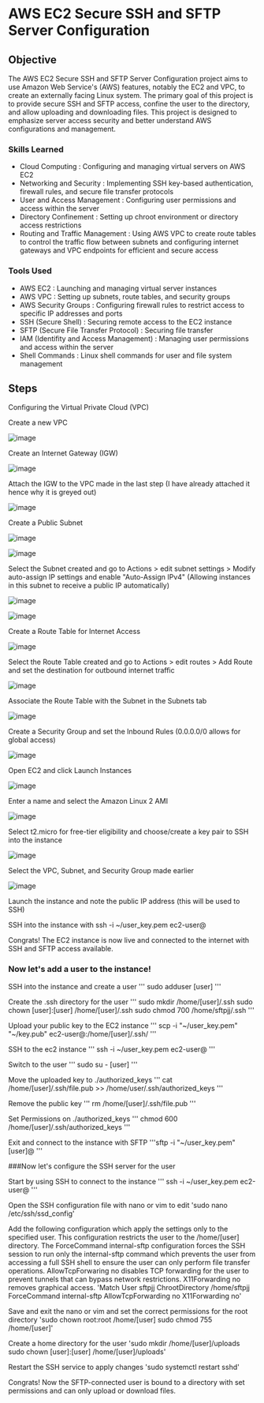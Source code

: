 # AWS EC2 Secure SSH and SFTP Server Configuration

## Objective

The AWS EC2 Secure SSH and SFTP Server Configuration project aims to use Amazon Web Service's (AWS) features, notably the EC2 and VPC, to create an externally facing Linux system. The primary goal of this project is to provide secure SSH and SFTP access, confine the user to the directory, and allow uploading and downloading files. This project is designed to emphasize server access security and better understand AWS configurations and management.

### Skills Learned
- Cloud Computing : Configuring and managing virtual servers on AWS EC2
- Networking and Security : Implementing SSH key-based authentication, firewall rules, and secure file transfer protocols
- User and Access Management : Configuring user permissions and access within the server
- Directory Confinement : Setting up chroot environment or directory access restrictions
- Routing and Traffic Management : Using AWS VPC to create route tables to control the traffic flow between subnets and configuring internet gateways and VPC endpoints for efficient and secure access

### Tools Used

- AWS EC2 : Launching and managing virtual server instances
- AWS VPC : Setting up subnets, route tables, and security groups
- AWS Security Groups : Configuring firewall rules to restrict access to specific IP addresses and ports
- SSH (Secure Shell) : Securing remote access to the EC2 instance
- SFTP (Secure File Transfer Protocol) : Securing file transfer
- IAM (Identifity and Access Management) : Managing user permissions and access within the server
- Shell Commands : Linux shell commands for user and file system management

## Steps
Configuring the Virtual Private Cloud (VPC)

Create a new VPC

![image](https://github.com/user-attachments/assets/7acd0ecc-3a38-4c6c-b4da-ce8d9beb0b33)

Create an Internet Gateway (IGW)

![image](https://github.com/user-attachments/assets/f1097873-396b-4f33-b8a3-936aa3fc5645)

Attach the IGW to the VPC made in the last step (I have already attached it hence why it is greyed out)

![image](https://github.com/user-attachments/assets/a30195dd-8694-42cf-a9af-8cf6899ca1d2)

Create a Public Subnet

![image](https://github.com/user-attachments/assets/c43c9bd6-d0cb-4580-919b-92575f217e09)

![image](https://github.com/user-attachments/assets/ead252d8-71ab-4fc0-a365-f77061219d6d)

Select the Subnet created and go to Actions > edit subnet settings > Modify auto-assign IP settings and enable "Auto-Assign IPv4" (Allowing instances in this subnet to receive a public IP automatically)

![image](https://github.com/user-attachments/assets/28dcc038-5339-4193-8040-343bd96ce824)

![image](https://github.com/user-attachments/assets/dc17c075-a7a3-46e8-abe0-432a3865e681)

Create a Route Table for Internet Access

![image](https://github.com/user-attachments/assets/0fb012e6-5da3-4b06-b4b2-da2073e1262f)

Select the Route Table created and go to Actions > edit routes > Add Route and set the destination for outbound internet traffic

![image](https://github.com/user-attachments/assets/238d556f-39a6-435d-a9ea-be5cdaaa0d0b)

Associate the Route Table with the Subnet in the Subnets tab

![image](https://github.com/user-attachments/assets/6b1c8331-73c6-4e8c-8dff-eeac5618a3a0)

Create a Security Group and set the Inbound Rules (0.0.0.0/0 allows for global access)

![image](https://github.com/user-attachments/assets/0e5cd479-5806-44ec-94ff-cacb9a84673c)


Open EC2 and click Launch Instances

![image](https://github.com/user-attachments/assets/d6136869-7188-4034-a76f-6795fe4f3311)

Enter a name and select the Amazon Linux 2 AMI

![image](https://github.com/user-attachments/assets/79b111ae-cdb1-48f5-a49f-5cf3bb7a63a7)

Select t2.micro for free-tier eligibility and choose/create a key pair to SSH into the instance

![image](https://github.com/user-attachments/assets/7a4ab4fb-060d-49f4-a163-9b88a53fd1e8)

Select the VPC, Subnet, and Security Group made earlier

![image](https://github.com/user-attachments/assets/636cdd1f-8f68-495a-846c-483047913a75)

Launch the instance and note the public IP address (this will be used to SSH)

SSH into the instance with ssh -i ~/user_key.pem ec2-user@<public-ip>

Congrats! The EC2 instance is now live and connected to the internet with SSH and SFTP access available.

### Now let's add a user to the instance!

SSH into the instance and create a user
'''
sudo adduser [user] 
'''

Create the .ssh directory for the user
'''
sudo mkdir /home/[user]/.ssh
sudo chown [user]:[user] /home/[user]/.ssh
sudo chmod 700 /home/sftpjj/.ssh 
'''

Upload your public key to the EC2 instance
'''
scp -i "~/user_key.pem" "~/key.pub" ec2-user@<public-ip>:/home/[user]/.ssh/
'''

SSH to the ec2 instance
'''
ssh -i ~/user_key.pem ec2-user@<public-ip>
'''

Switch to the user
'''
sudo su - [user]
'''

Move the uploaded key to ./authorized_keys
'''
cat /home/[user]/.ssh/file.pub >> /home/user/.ssh/authorized_keys
'''

Remove the public key
'''
rm /home/[user]/.ssh/file.pub
'''

Set Permissions on ./authorized_keys
'''
chmod 600 /home/[user]/.ssh/authorized_keys
'''

Exit and connect to the instance with SFTP
'''sftp -i "~/user_key.pem" [user]@<public-ip>
'''

###Now let's configure the SSH server for the user

Start by using SSH to connect to the instance
'''
ssh -i ~/user_key.pem ec2-user@<public-ip>
'''

Open the SSH configuration file with nano or vim to edit
'sudo nano /etc/ssh/ssd_config'

Add the following configuration which apply the settings only to the specified user. This configuration restricts the user to the /home/[user] directory. The ForceCommand internal-sftp configuration forces the SSH session to run only the internal-sftp command which prevents the user from accessing a full SSH shell to ensure the user can only perform file transfer operations. AllowTcpForwaring no disables TCP forwarding for the user to prevent tunnels that can bypass network restrictions. X11Forwarding no removes graphical access.
'Match User sftpjj
  ChrootDirectory /home/sftpjj
  ForceCommand internal-sftp
  AllowTcpForwarding no
  X11Forwarding no'

Save and exit the nano or vim and set the correct permissions for the root directory
'sudo chown root:root /home/[user]
sudo chmod 755 /home/[user]'

Create a home directory for the user
'sudo mkdir /home/[user]/uploads
sudo chown [user]:[user] /home/[user]/uploads'

Restart the SSH service to apply changes
'sudo systemctl restart sshd'

Congrats! Now the SFTP-connected user is bound to a directory with set permissions and can only upload or download files.
























